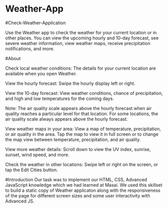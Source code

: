 # Weather-App
#Check-Weather-Application

Use the Weather app to check the weather for your current location or in other places.
You can view the upcoming hourly and 10-day forecast, see severe weather information, view weather maps, receive precipitation notifications, and more.

#About

Check local weather conditions: The details for your current location are available when you open Weather.

View the hourly forecast: Swipe the hourly display left or right.

View the 10-day forecast: View weather conditions, chance of precipitation, and high and low temperatures for the coming days.

Note: The air quality scale appears above the hourly forecast when air quality reaches a particular level for that location.
 For some locations, the air quality scale always appears above the hourly forecast.

View weather maps in your area: View a map of temperature, precipitation, or air quality in the area. Tap the map to view it in 
full screen or to change the map view between temperature, precipitation, and air quality.

View more weather details: Scroll down to view the UV index, sunrise, sunset, wind speed, and more.

Check the weather in other locations: Swipe left or right on the screen, or tap the Edit Cities button.


#Introduction
Our task was to implement our HTML, CSS, Advanced JavaScript knowledge which we had learned at Masai. We used this skillset
to build a static copy of Weather applicaton along with the responsiveness of the page for different screen sizes and some user interactivity with Advanced JS.
